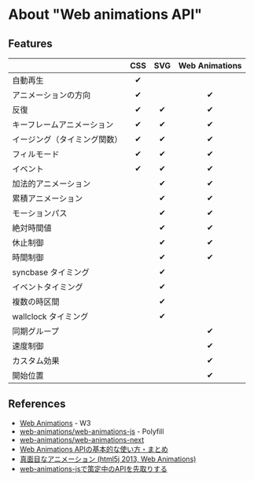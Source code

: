 # About "Web animations API"

## Features

|    | CSS | SVG | Web Animations |
|:---|:---:|:---:|:--------------:|
|自動再生|✔||||
|アニメーションの方向|✔||✔|
|反復|✔|✔|✔|
|キーフレームアニメーション|✔|✔|✔|
|イージング（タイミング関数）|✔|✔|✔|
|フィルモード|✔|✔|✔|
|イベント|✔|✔|✔|
|加法的アニメーション||✔|✔|
|累積アニメーション||✔|✔|
|モーションパス||✔|✔|
|絶対時間値||✔|✔|
|休止制御||✔|✔|
|時間制御||✔|✔|
|syncbase タイミング||✔||
|イベントタイミング||✔||
|複数の時区間||✔||
|wallclock タイミング||✔||
|同期グループ|||✔|
|速度制御|||✔|
|カスタム効果|||✔|
|開始位置|||✔|

## References
- [Web Animations](https://www.w3.org/TR/web-animations/) - W3
- [web-animations/web-animations-js](https://github.com/web-animations/web-animations-js) - Polyfill
- [web-animations/web-animations-next](https://github.com/web-animations/web-animations-next)
- [Web Animations APIの基本的な使い方・まとめ](http://www.h2.dion.ne.jp/~defghi/webanim/webanim.htm)
- [真面目なアニメーション (html5j 2013, Web Animations)](http://www.slideshare.net/brianskold/html5j-2013)
- [web-animations-jsで策定中のAPIを先取りする](http://qiita.com/haribote/items/a8fc84d6cc2fd4abbf72)
